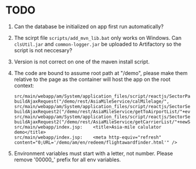 # TODO

1. Can the database be initialized on app first run automatically?

2. The scirpt file `scripts/add_mvn_lib.bat` only works on Windows. Can `clsUtil.jar`
   and `common-logger.jar` be uploaded to Artifactory so the script is not neccesary?

3. Version is not correct on one of the maven install script.

4. The code are bound to assume root path at "/demo", please make them relative
   to the page as the container will host the app on the root context:

       src/main/webapp/am/System/application_files/script/reactjs/SectorPanel.jsx:                buildAjaxRequest("/demo/rest/AsiaMileService/calMilelage/",
       src/main/webapp/am/System/application_files/script/reactjs/SectorSelector.jsx:                buildAjaxRequest2("/demo/rest/AsiaMileService/getToAirportList/"+event.value,
       src/main/webapp/am/System/application_files/script/reactjs/SectorSelector.jsx:                buildAjaxRequest2("/demo/rest/AsiaMileService/getCarrierList/"+newSector.from.value+"/"+newSector.to.value,
       src/main/webapp/index.jsp:    <title>Asia-mile calulator demo</title>
       src/main/webapp/index.jsp:    <meta http-equiv="refresh" content="0;URL='/demo/am/en/redeem/flightawardfinder.html'" />

5. Environment variables must start with a letter, not number. Please remove '00000_' prefix for all env
   variables.

